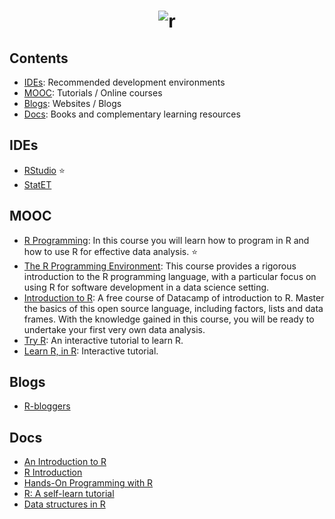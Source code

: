 <h1 align="center">
	<img src="https://www.r-project.org/Rlogo.png" alt="r">
	<br>
</h1>

## Contents
- [IDEs](#ides): Recommended development environments
- [MOOC](#mooc): Tutorials / Online courses
- [Blogs](#blogs): Websites / Blogs
- [Docs](#docs): Books and complementary learning resources

## IDEs
- [RStudio](https://www.rstudio.com/) :star:
- [StatET](http://www.walware.de/goto/statet)

## MOOC
- [R Programming](https://www.coursera.org/learn/r-programming): In this course you will learn how to program in R and how to use R for effective data analysis. :star:
- [The R Programming Environment](https://www.coursera.org/learn/r-programming-environment): This course provides a rigorous introduction to the R programming language, with a  particular focus on using R for software development in a data science setting. 
- [Introduction to R](https://www.datacamp.com/courses/free-introduction-to-r): A free course of Datacamp of introduction to R. Master the basics of this open source language, including factors, lists and data frames. With the knowledge gained in this course, you will be ready to undertake your first very own data analysis.
- [Try R](http://tryr.codeschool.com): An interactive tutorial to learn R. 
- [Learn R, in R](http://swirlstats.com): Interactive tutorial. 

## Blogs
- [R-bloggers](https://www.r-bloggers.com)

## Docs
- [An Introduction to R](https://cran.r-project.org/doc/manuals/R-intro.html)
- [R Introduction](http://www.r-tutor.com/r-introduction)
- [Hands-On Programming with R](http://shop.oreilly.com/product/0636920028574.do)
- [R: A self-learn tutorial](https://www.nceas.ucsb.edu/files/scicomp/Dloads/RProgramming/BestFirstRTutorial.pdf)
- [Data structures in R](http://adv-r.had.co.nz/Data-structures.html)
